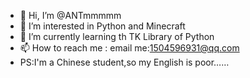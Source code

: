 - 👋 Hi, I’m @ANTmmmmm
- 👀 I’m interested in Python and Minecraft
- 🌱 I’m currently learning th TK Library of Python
- 📫 How to reach me : email me:1504596931@qq.com
- PS:I'm a Chinese student,so my English is poor……
<!---
ANTmmmmm/ANTmmmmm is a ✨ special ✨ repository because its `README.md` (this file) appears on your GitHub profile.
You can click the Preview link to take a look at your changes.
--->
